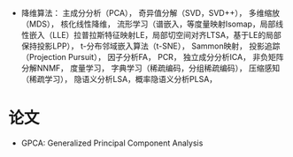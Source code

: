 - 降维算法：
主成分分析（PCA），
奇异值分解（SVD，SVD++），
多维缩放（MDS），
核化线性降维，
流形学习（谱嵌入，等度量映射Isomap，局部线性嵌入（LLE）拉普拉斯特征映射LE，局部切空间对齐LTSA，基于LE的局部保持投影LPP），
t-分布邻域嵌入算法（t-SNE），
Sammon映射，
投影追踪（Projection Pursuit），
因子分析FA，
PCR，
独立成分分析ICA，
非负矩阵分解NNMF，
度量学习，
字典学习（稀疏编码，分组稀疏编码），
压缩感知（稀疏学习），
隐语义分析LSA，概率隐语义分析PLSA，

# 论文
- GPCA: Generalized Principal Component Analysis